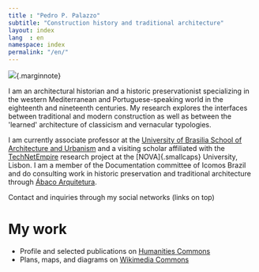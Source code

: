 ```yaml
---
title : "Pedro P. Palazzo"
subtitle: "Construction history and traditional architecture"
layout: index
lang  : en
namespace: index
permalink: "/en/"
---
```


![](https://hcommons.org/app/uploads/sites/1001018/2021/05/pp-0535.jpg){.marginnote}

I am an architectural historian and a historic preservationist
specializing in the western Mediterranean and Portuguese-speaking world
in the eighteenth and nineteenth centuries. My research explores the
interfaces between traditional and modern construction as well as
between the 'learned' architecture of classicism and vernacular
typologies.

I am currently associate professor at the [University of Brasilia School
of Architecture and Urbanism](http://www.fau.unb.br) and a visiting
scholar affiliated with the
[TechNetEmpire](https://technetempire.fcsh.unl.pt/) research project at
the [NOVA]{.smallcaps} University, Lisbon. I am a member of the
Documentation committee of Icomos Brazil and do consulting work in
historic preservation and traditional architecture through
[Ábaco Arquitetura](https://www.abaco-arquitetura.com.br).

Contact and inquiries through my social networks (links on top)

# My work #

- Profile and selected publications on
  [Humanities Commons](https://sah.hcommons.org/members/palazzo/)
- Plans, maps, and diagrams on
  [Wikimedia Commons](https://commons.wikimedia.org/wiki/User:Arqpalazzo?uselang=en)

